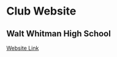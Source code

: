 <h1> Club Website </h1>
<h2> Walt Whitman High School </h2>

<a href="https://Whitman-Coding-Club.github.io/Club-Website"> Website Link </a> 
